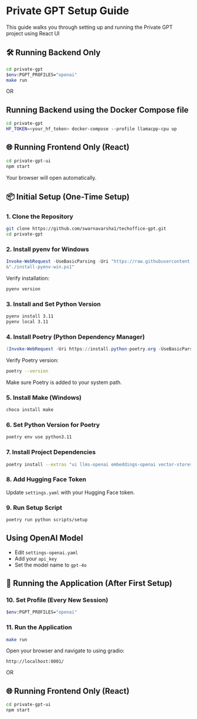 # Private GPT Setup Guide
This guide walks you through setting up and running the Private GPT project using React UI

## 🛠️ Running Backend Only

```bash
cd private-gpt
$env:PGPT_PROFILES="openai"
make run
```
OR 

## Running Backend using the Docker Compose file

```bash
cd private-gpt
HF_TOKEN=<your_hf_token> docker-compose --profile llamacpp-cpu up
```

## 🌐 Running Frontend Only (React)

```bash
cd private-gpt-ui
npm start
```

Your browser will open automatically.

## 📦 Initial Setup (One-Time Setup)

### 1. Clone the Repository

```bash
git clone https://github.com/swarnavarsha1/techoffice-gpt.git
cd private-gpt
```

### 2. Install pyenv for Windows

```powershell
Invoke-WebRequest -UseBasicParsing -Uri "https://raw.githubusercontent.com/pyenv-win/pyenv-win/master/pyenv-win/install-pyenv-win.ps1" -OutFile "./install-pyenv-win.ps1"
&"./install-pyenv-win.ps1"
```

Verify installation:

```bash
pyenv version
```

### 3. Install and Set Python Version

```bash
pyenv install 3.11
pyenv local 3.11
```

### 4. Install Poetry (Python Dependency Manager)

```powershell
(Invoke-WebRequest -Uri https://install.python-poetry.org -UseBasicParsing).Content | py -
```

Verify Poetry version:

```bash
poetry --version
```

Make sure Poetry is added to your system path.

### 5. Install Make (Windows)

```bash
choco install make
```

### 6. Set Python Version for Poetry

```bash
poetry env use python3.11
```

### 7. Install Project Dependencies

```bash
poetry install --extras "ui llms-openai embeddings-openai vector-stores-qdrant"
```

### 8. Add Hugging Face Token

Update `settings.yaml` with your Hugging Face token.


### 9. Run Setup Script

```bash
poetry run python scripts/setup
```

## Using OpenAI Model

- Edit `settings-openai.yaml`
- Add your `api_key`
- Set the model name to `gpt-4o`

## 🚀 Running the Application (After First Setup)

### 10. Set Profile (Every New Session)

```bash
$env:PGPT_PROFILES="openai"
```

### 11. Run the Application

```bash
make run
```

Open your browser and navigate to using gradio:

```
http://localhost:8001/
```

OR

## 🌐 Running Frontend Only (React)

```bash
cd private-gpt-ui
npm start
```